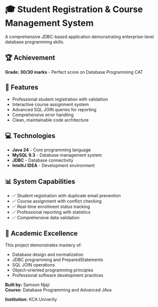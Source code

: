 # 🎓 Student Registration & Course Management System

A comprehensive JDBC-based application demonstrating enterprise-level database programming skills.

## 🏆 Achievement
**Grade: 30/30 marks** - Perfect score on Database Programming CAT

## 🚀 Features
- Professional student registration with validation
- Interactive course assignment system
- Advanced SQL JOIN queries for reporting
- Comprehensive error handling
- Clean, maintainable code architecture

## 💻 Technologies
- **Java 24** - Core programming language
- **MySQL 9.3** - Database management system  
- **JDBC** - Database connectivity
- **IntelliJ IDEA** - Development environment

## 📊 System Capabilities
- ✅ Student registration with duplicate email prevention
- ✅ Course assignment with conflict checking
- ✅ Real-time enrollment status tracking
- ✅ Professional reporting with statistics
- ✅ Comprehensive data validation

## 🎯 Academic Excellence
This project demonstrates mastery of:
- Database design and normalization
- JDBC programming and PreparedStatements
- SQL JOIN operations
- Object-oriented programming principles
- Professional software development practices

**Built by:** Samson Njaji  
**Course:** Database Programming  and Advanced JAva


**Institution:** KCA Univerity
